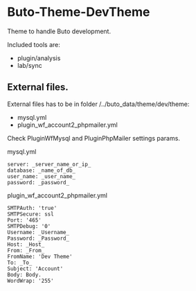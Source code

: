 # Buto-Theme-DevTheme

Theme to handle Buto development.

Included tools are:
- plugin/analysis
- lab/sync

## External files.

External files has to be in folder /../buto_data/theme/dev/theme:
- mysql.yml
- plugin_wf_account2_phpmailer.yml

Check PluginWfMysql and PluginPhpMailer settings params.


mysql.yml
```
server: _server_name_or_ip_
database: _name_of_db_
user_name: _user_name_
password: _password_
```


plugin_wf_account2_phpmailer.yml
```
SMTPAuth: 'true'
SMTPSecure: ssl
Port: '465'
SMTPDebug: '0'
Username: _Username_
Password: _Password_
Host: _Host_
From: _From_
FromName: 'Dev Theme'
To: _To_
Subject: 'Account'
Body: Body.
WordWrap: '255' 
```
